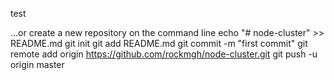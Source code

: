test

…or create a new repository on the command line
echo "# node-cluster" >> README.md
git init
git add README.md
git commit -m "first commit"
git remote add origin https://github.com/rockmgh/node-cluster.git
git push -u origin master
